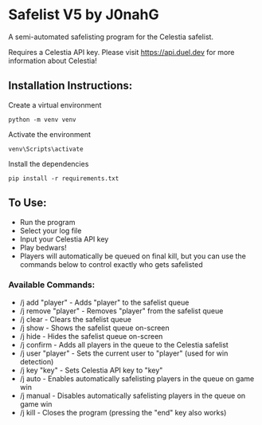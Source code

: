# Safelist V5 by J0nahG
A semi-automated safelisting program for the Celestia safelist.

Requires a Celestia API key.
Please visit https://api.duel.dev for more information about Celestia!

## Installation Instructions:
Create a virtual environment
```shell
python -m venv venv
```

Activate the environment
```shell
venv\Scripts\activate
```

Install the dependencies
```shell
pip install -r requirements.txt
```

## To Use:
* Run the program
* Select your log file
* Input your Celestia API key
* Play bedwars!
* Players will automatically be queued on final kill, but you can use the commands below to control exactly who gets safelisted

### Available Commands:
* /j add "player"     - Adds "player" to the safelist queue
* /j remove "player"  - Removes "player" from the safelist queue
* /j clear            - Clears the safelist queue
* /j show             - Shows the safelist queue on-screen
* /j hide             - Hides the safelist queue on-screen
* /j confirm          - Adds all players in the queue to the Celestia safelist
* /j user "player"    - Sets the current user to "player" (used for win detection)
* /j key "key"        - Sets Celestia API key to "key"
* /j auto             - Enables automatically safelisting players in the queue on game win
* /j manual           - Disables automatically safelisting players in the queue on game win
* /j kill            - Closes the program (pressing the "end" key also works)

